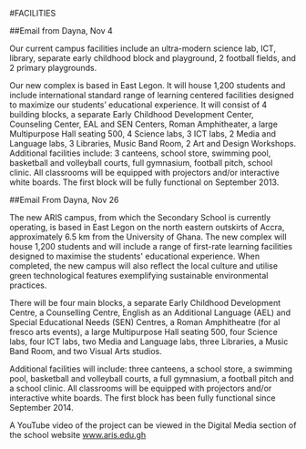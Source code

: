 #FACILITIES

##Email from Dayna, Nov 4

Our current campus facilities include an ultra-modern science lab, ICT, library, separate early childhood block and playground, 2 football fields, and 2 primary playgrounds.

Our new complex is based in East Legon. It will house 1,200 students and include international standard range of learning centered facilities designed to maximize our students’ educational experience. It will consist of 4 building blocks, a separate Early Childhood Development Center, Counseling Center, EAL and SEN Centers, Roman Amphitheater, a large Multipurpose Hall seating 500, 4 Science labs, 3 ICT labs, 2 Media and Language labs, 3 Libraries, Music Band Room, 2 Art and Design Workshops. Additional facilities include: 3 canteens, school store, swimming pool, basketball and volleyball courts, full gymnasium, football pitch, school clinic. All classrooms will be equipped with projectors and/or interactive white boards. The first block will be fully functional on September 2013.

##Email From Dayna, Nov 26

The new ARIS campus, from which the Secondary School is currently operating, is based in East Legon on the north eastern outskirts of Accra, approximately 6.5 km from the University of Ghana. The new complex will house 1,200 students and will include a range of first-rate learning facilities designed to maximise the students' educational experience. When completed, the new campus will also reflect the local culture and utilise green technological features exemplifying sustainable environmental practices.

There will be four main blocks, a separate Early Childhood Development Centre, a Counselling Centre, English as an Additional Language (AEL) and Special Educational Needs (SEN) Centres, a Roman Amphitheatre (for al fresco arts events), a large Multipurpose Hall seating 500, four Science labs, four ICT labs, two Media and Language labs, three Libraries, a Music Band Room, and two Visual Arts studios.

Additional facilities will include: three canteens, a school store, a swimming pool, basketball and volleyball courts, a full gymnasium, a football pitch and a school clinic. All classrooms will be equipped with projectors and/or interactive white boards. The first block has been fully functional since September 2014.

A YouTube video of the project can be viewed in the Digital Media section of the school website www.aris.edu.gh